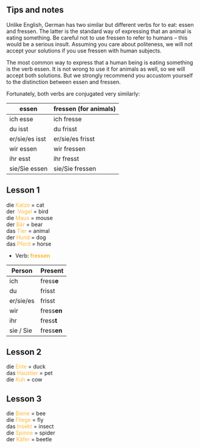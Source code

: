 ## Tips and notes

Unlike English, German has two similar but different verbs for to eat: essen and fressen. The latter is the standard way of expressing that an animal is eating something. Be careful not to use fressen to refer to humans – this would be a serious insult. Assuming you care about politeness, we will not accept your solutions if you use fressen with human subjects.

The most common way to express that a human being is eating something is the verb essen. It is not wrong to use it for animals as well, so we will accept both solutions. But we strongly recommend you accustom yourself to the distinction between essen and fressen.

Fortunately, both verbs are conjugated very similarly:

**essen**|**fressen (for animals)**
-----|-----
ich esse|ich fresse
du isst|du frisst
er/sie/es isst|er/sie/es frisst
wir essen|wir fressen
ihr esst|ihr fresst
sie/Sie essen|sie/Sie fressen

## Lesson 1
die <font color= #ffb732> Katze </font> = cat  
der <font color = #ffb732> Vogel </font> = bird  
die <font color = #ffb732> Maus </font> = mouse  
der <font color = #ffb732> Bär </font> = bear  
das <font color = #ffb732> Tier </font> = animal  
der <font color = #ffb732> Hund </font> = dog  
das <font color = #ffb732> Pferd </font> = horse 

- Verb: <font color = #ffb732> **fressen**  </font>   

| Person | Present |
| --------- | ----------- |
| ich       | fress**e**  |
| du        | frisst      |
| er/sie/es | frisst      |
| wir       | fress**en** |
| ihr       | fress**t**  |
| sie / Sie | fress**en** |

## Lesson 2
die <font color = #ffb732> Ente </font> = duck  
das <font color = #ffb732> Haustier </font> = pet  
die <font color = #ffb732> Kuh </font> = cow  

## Lesson 3
die <font color = #ffb732> Biene </font> = bee  
die <font color = #ffb732> Fliege </font> = fly  
das <font color = #ffb732> Insekt </font> = insect  
die <font color = #ffb732> Spinne </font> = spider  
der <font color = #ffb732> Käfer </font> = beetle  





